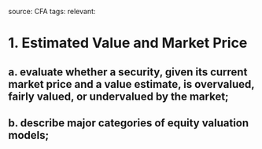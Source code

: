 source: CFA
tags: 
relevant: 

# 1. Estimated Value and Market Price

## a. evaluate whether a security, given its current market price and a value estimate, is overvalued, fairly valued, or undervalued by the market;
## b. describe major categories of equity valuation models;

